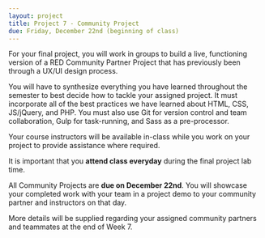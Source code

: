 ```yaml
---
layout: project
title: Project 7 - Community Project
due: Friday, December 22nd (beginning of class)
---
```


For your final project, you will work in groups to build a live, functioning version of a RED Community Partner Project that has previously been through a UX/UI design process.

You will have to synthesize everything you have learned throughout the semester to best decide how to tackle your assigned project. It must incorporate all of the best practices we have learned about HTML, CSS, JS/jQuery, and PHP. You must also use Git for version control and team collaboration, Gulp for task-running, and Sass as a pre-processor.

Your course instructors will be available in-class while you work on your project to provide assistance where required.

It is important that you **attend class everyday** during the final project lab time.

All Community Projects are **due on December 22nd**. You will showcase your completed work with your team in a project demo to your community partner and instructors on that day.

More details will be supplied regarding your assigned community partners and teammates at the end of Week 7.
